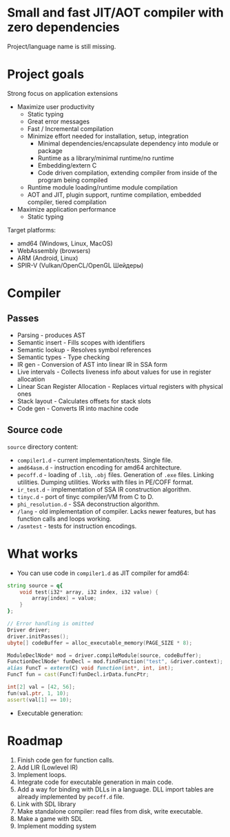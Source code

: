 # Small and fast JIT/AOT compiler with zero dependencies

Project/language name is still missing.

# Project goals

Strong focus on application extensions
- Maximize user productivity
    - Static typing
    - Great error messages
    - Fast / Incremental compilation
    - Minimize effort needed for installation, setup, integration
        - Minimal dependencies/encapsulate dependency into module or package
        - Runtime as a library/minimal runtime/no runtime
        - Embedding/extern C
        - Code driven compilation, extending compiler from inside of the program being compiled
    - Runtime module loading/runtime module compilation
    - AOT and JIT, plugin support, runtime compilation, embedded compiler, tiered compilation
- Maximize application performance
    - Static typing

Target platforms:
- amd64 (Windows, Linux, MacOS)
- WebAssembly (browsers)
- ARM (Android, Linux)
- SPIR-V (Vulkan/OpenCL/OpenGL Шейдеры)


# Compiler

## Passes

* Parsing - produces AST
* Semantic insert - Fills scopes with identifiers
* Semantic lookup - Resolves symbol references
* Semantic types - Type checking
* IR gen - Conversion of AST into linear IR in SSA form
* Live intervals - Collects liveness info about values for use in register allocation
* Linear Scan Register Allocation - Replaces virtual registers with physical ones
* Stack layout - Calculates offsets for stack slots
* Code gen - Converts IR into machine code


## Source code

`source` directory content:

* `compiler1.d` - current implementation/tests. Single file.
* `amd64asm.d` - instruction encoding for amd64 architecture.
* `pecoff.d` - loading of `.lib`, `.obj` files. Generation of `.exe` files. Linking utilities. Dumping utilities. Works with files in PE/COFF format.
* `ir_test.d` - implementation of SSA IR construction algorithm.
* `tinyc.d` - port of tinyc compiler/VM from C to D.
* `phi_resolution.d` - SSA deconstruction algorithm.
* `/lang` - old implementation of compiler. Lacks newer features, but has function calls and loops working.
* `/asmtest` - tests for instruction encodings.


# What works

- You can use code in `compiler1.d` as JIT compiler for amd64:
```D
string source = q{
    void test(i32* array, i32 index, i32 value) {
        array[index] = value;
    }
};

// Error handling is omitted
Driver driver;
driver.initPasses();
ubyte[] codeBuffer = alloc_executable_memory(PAGE_SIZE * 8);

ModuleDeclNode* mod = driver.compileModule(source, codeBuffer);
FunctionDeclNode* funDecl = mod.findFunction("test", &driver.context);
alias FuncT = extern(C) void function(int*, int, int);
FuncT fun = cast(FuncT)funDecl.irData.funcPtr;

int[2] val = [42, 56];
fun(val.ptr, 1, 10);
assert(val[1] == 10);
```

- Executable generation:


# Roadmap

1. Finish code gen for function calls.
2. Add LIR (Lowlevel IR)
2. Implement loops.
3. Integrate code for executable generation in main code.
4. Add a way for binding with DLLs in a language. DLL import tables are already implemented by `pecoff.d` file.
5. Link with SDL library
6. Make standalone compiler: read files from disk, write executable.
7. Make a game with SDL
8. Implement modding system